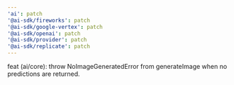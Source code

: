 ```yaml
---
'ai': patch
'@ai-sdk/fireworks': patch
'@ai-sdk/google-vertex': patch
'@ai-sdk/openai': patch
'@ai-sdk/provider': patch
'@ai-sdk/replicate': patch
---
```


feat (ai/core): throw NoImageGeneratedError from generateImage when no predictions are returned.
